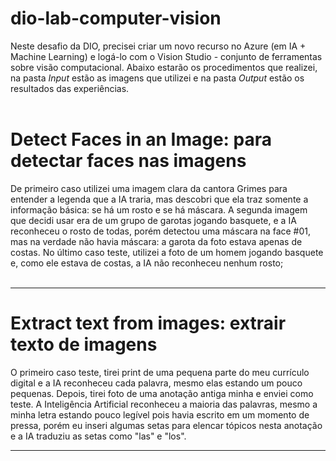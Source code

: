 # dio-lab-computer-vision

Neste desafio da DIO, precisei criar um novo recurso no Azure (em IA + Machine Learning) e logá-lo com o Vision Studio - conjunto de ferramentas sobre visão computacional. Abaixo estarão os procedimentos que realizei, na pasta <i>Input</i> estão as imagens que utilizei e na pasta  <i>Output</i> estão os resultados das experiências.
<br>
<br>

# Detect Faces in an Image: para detectar faces nas imagens
De primeiro caso utilizei uma imagem clara da cantora Grimes para entender a legenda que a IA traria, mas descobri que ela traz somente a informação básica: se há um rosto e se há máscara. A segunda imagem que decidi usar era de um grupo de garotas jogando basquete, e a IA reconheceu o rosto de todas, porém detectou uma máscara na face #01, mas na verdade não havia máscara: a garota da foto estava apenas de costas. No último caso teste, utilizei a foto de um homem jogando basquete e, como ele estava de costas, a IA não reconheceu nenhum rosto;
<br>
<br>
<hr>


# Extract text from images: extrair texto de imagens
O primeiro caso teste, tirei print de uma pequena parte do meu currículo digital e a IA reconheceu cada palavra, mesmo elas estando um pouco pequenas. Depois, tirei foto de uma anotação antiga minha e enviei como teste. A Inteligência Artificial reconheceu a maioria das palavras, mesmo a minha letra estando pouco legível pois havia escrito em um momento de pressa, porém eu inseri algumas setas para elencar tópicos nesta anotação e a IA traduziu as setas como "las" e "los".
<br>
<hr>

